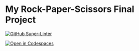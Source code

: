 # My Rock-Paper-Scissors Final Project

[![GitHub Super-Linter](https://github.com/HackerMan888/ICD2O-Final-Project/workflows/Lint%20Code%20Base/badge.svg)](https://github.com/marketplace/actions/super-linter)

[![Open in Codespaces](https://classroom.github.com/assets/launch-codespace-7f7980b617ed060a017424585567c406b6ee15c891e84e1186181d67ecf80aa0.svg)](https://github.com/codespaces/sturdy-barnacle-v6v59j7w9wrp359q)
